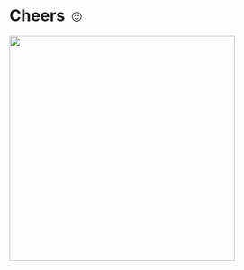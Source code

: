 # Cheers ☺

<img src="https://github.com/abhisheknaiidu/abhisheknaiidu/raw/master/code.gif?raw=true" width="400px"> 
<!---
Koowah/Koowah is a ✨ special ✨ repository because its `README.md` (this file) appears on your GitHub profile.
You can click the Preview link to take a look at your changes.
--->

